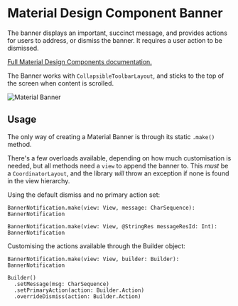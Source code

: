 # Material Design Component Banner

The banner displays an important, succinct message, and provides actions for users to address, or dismiss the banner. It requires a user action to be dismissed.

[Full Material Design Components documentation.](https://material.io/design/components/banners.html)

The Banner works with `CollapsibleToolbarLayout`, and sticks to the top of the screen when content is scrolled.

![Material Banner](https://i.imgur.com/jMd25GE.gif)

## Usage
The only way of creating a Material Banner is through its static `.make()` method.

There's a few overloads available, depending on how much customisation is needed, but all methods need a `view` to append the banner to. This *must* be a `CoordinatorLayout`, and the library *will* throw an exception if none is found in the view hierarchy.

Using the default dismiss and no primary action set:

```
BannerNotification.make(view: View, message: CharSequence): BannerNotification

BannerNotification.make(view: View, @StringRes messageResId: Int): BannerNotification
```

Customising the actions available through the Builder object:

```
BannerNotification.make(view: View, builder: Builder): BannerNotification

Builder()
  .setMessage(msg: CharSequence)
  .setPrimaryAction(action: Builder.Action)
  .overrideDismiss(action: Builder.Action)
```
